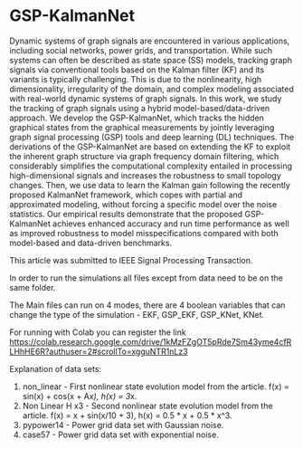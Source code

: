 # GSP-KalmanNet
Dynamic systems of graph signals are encountered in various applications, including social networks, power grids, and transportation. 
While such systems can often be described as state space (SS) models, tracking graph signals via conventional tools based on the Kalman filter (KF) and its variants
is typically challenging. This is due to the nonlinearity, high dimensionality, irregularity of the domain, and complex modeling associated with real-world dynamic systems of graph signals.
In this work, we study the tracking of graph signals using a hybrid model-based/data-driven approach. We develop the GSP-KalmanNet, which tracks the hidden graphical states from
the graphical measurements by jointly leveraging graph signal processing (GSP) tools and deep learning (DL) techniques. The derivations of the GSP-KalmanNet are based on extending the KF to exploit the inherent graph structure via graph frequency domain filtering, which considerably simplifies the computational complexity entailed in processing high-dimensional signals and increases the robustness to small topology changes. Then, we use data to learn the Kalman gain following the recently proposed KalmanNet framework, which copes with partial and approximated modeling, without forcing a specific model over the noise statistics. Our empirical results demonstrate that the proposed GSP-KalmanNet achieves enhanced accuracy and run time performance as well as improved robustness to model misspecifications compared with both model-based and data-driven benchmarks.

This article was submitted to IEEE Signal Processing Transaction.


In order to run the simulations all files except from data need to be on the same folder.

The Main files can run on 4 modes, there are 4 boolean variables that can change the type of the simulation - EKF, GSP_EKF, GSP_KNet, KNet.

For running with Colab you can register the link https://colab.research.google.com/drive/1kMzFZgOT5pRde7Sm43yme4cfRLHhHE6R?authuser=2#scrollTo=xgguNTR1nLz3

Explanation of data sets:

1) non_linear - First nonlinear state evolution model from the article. f(x) = sin(x) + cos(x + A*x), h(x) = 3*x.
2) Non Linear H x3 - Second nonlinear state evolution model from the article.
                      f(x) = x + sin(x/10 + 3), h(x) = 0.5 * x + 0.5 * x^3.
3) pypower14 - Power grid data set with Gaussian noise.
4) case57 - Power grid data set with exponential noise.

